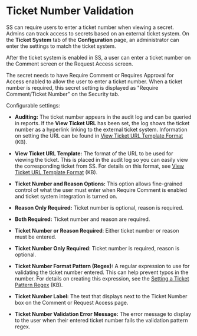 [title]: # (Ticket Number Validation)
[tags]: # (Ticket System)
[priority]: # (1000)

# Ticket Number Validation

SS can require users to enter a ticket number when viewing a secret. Admins can track access to secrets based on an external ticket system. On the **Ticket System** tab of the **Configuration** page, an administrator can enter the settings to match the ticket system.

After the ticket system is enabled in SS, a user can enter a ticket number on the Comment screen or the Request Access screen.

The secret needs to have Require Comment or Requires Approval for Access enabled to allow the user to enter a ticket number. When a ticket number is required, this secret setting is displayed as "Require Comment/Ticket Number" on the Security tab.

Configurable settings:

- **Auditing:** The ticket number appears in the audit log and can be queried in reports. If the **View Ticket URL** has been set, the log shows the ticket number as a hyperlink linking to the external ticket system. Information on setting the URL can be found in [View Ticket URL Template Format](https://updates.thycotic.net/links.ashx?ViewTicketUrlExplanation) (KB).

- **View Ticket URL Template:** The format of the URL to be used for viewing the ticket. This is placed in the audit log so you can easily view the corresponding ticket from SS. For details on this format, see [View Ticket URL Template Format](https://updates.thycotic.net/links.ashx?ViewTicketUrlExplanation) (KB).

- **Ticket Number and Reason Options:** This option allows fine-grained control of what the user must enter when Require Comment is enabled and ticket system integration is turned on.

- **Reason Only Required:** Ticket number is optional, reason is required.

- **Both Required:** Ticket number and reason are required.

- **Ticket Number or Reason Required**: Either ticket number or reason must be entered.

- **Ticket Number Only Required**: Ticket number is required, reason is optional.

- **Ticket Number Format Pattern (Regex):** A regular expression to use for validating the ticket number entered. This can help prevent typos in the number. For details on creating this expression, see the [Setting a Ticket Pattern Regex](https://updates.thycotic.net/links.ashx?TicketPatternExplanation) (KB).

- **Ticket Number Label:** The text that displays next to the Ticket Number box on the Comment or Request Access page.

- **Ticket Number Validation Error Message:** The error message to display to the user when their entered ticket number fails the validation pattern regex.
